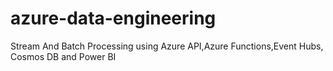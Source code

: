 # azure-data-engineering
Stream And Batch Processing using Azure API,Azure Functions,Event Hubs, Cosmos DB and Power BI
